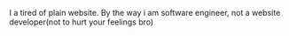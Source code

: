I a tired of plain website. 
By the way i am software engineer, not a website developer(not to hurt your feelings bro)
